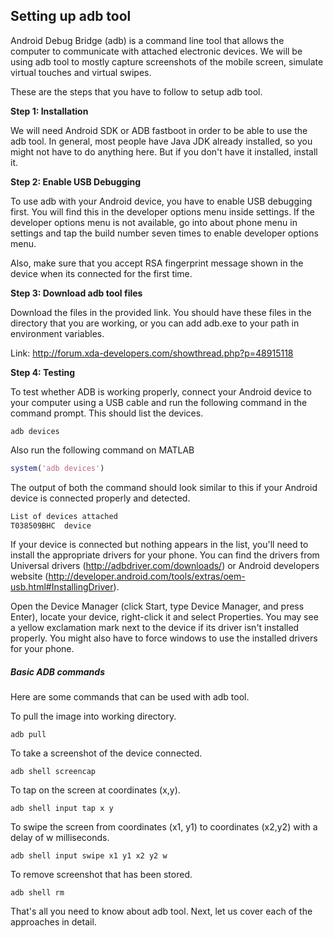 ## Setting up adb tool

Android Debug Bridge (adb) is a command line tool that allows the computer to communicate with attached electronic devices. We will be using adb tool to mostly capture screenshots of the mobile screen, simulate virtual touches and virtual swipes. 

These are the steps that you have to follow to setup adb tool.

**Step 1: Installation**

We will need Android SDK or ADB fastboot in order to be able to use the adb tool. In general, most people have Java JDK already installed, so you might not have to do anything here. But if you don't have it installed, install it.

**Step 2: Enable USB Debugging**

To use adb with your Android device, you have to enable USB debugging first. You will find this in the developer options menu inside settings. If the developer options menu is not available, go into about phone menu in settings and tap the build number seven times to enable developer options menu. 

Also, make sure that you accept RSA fingerprint message shown in the device when its connected for the first time.

**Step 3: Download adb tool files**

Download the files in the provided link. You should have these files in the directory that you are working, or you can add adb.exe to your path in environment variables.

Link: http://forum.xda-developers.com/showthread.php?p=48915118

**Step 4: Testing**

To test whether ADB is working properly, connect your Android device to your computer using a USB cable and run the following command in the command prompt. This should list the devices.

```
adb devices
```

Also run the following command on MATLAB

```MATLAB
system('adb devices')
```

The output of both the command should look similar to this if your Android device is connected properly and detected.

```C
List of devices attached  
T038509BHC	device
```

If your device is connected but nothing appears in the list, you'll need to install the appropriate drivers for your phone. You can find the drivers from Universal drivers (http://adbdriver.com/downloads/) or Android developers website (http://developer.android.com/tools/extras/oem-usb.html#InstallingDriver).

Open the Device Manager (click Start, type Device Manager, and press Enter), locate your device, right-click it and select Properties. You may see a yellow exclamation mark next to the device if its driver isn't installed properly. You might also have to force windows to use the installed drivers for your phone.

##### Basic ADB commands

Here are some commands that can be used with adb tool.

To pull the image into working directory.
```
adb pull 
```

To take a screenshot of the device connected.
```
adb shell screencap 
```

To tap on the screen at coordinates (x,y).
```
adb shell input tap x y
```

To swipe the screen from coordinates (x1, y1) to coordinates (x2,y2) with a delay of w milliseconds.
```
adb shell input swipe x1 y1 x2 y2 w
```

To remove screenshot that has been stored.
```
adb shell rm 
```

That's all you need to know about adb tool. Next, let us cover each of the approaches in detail.